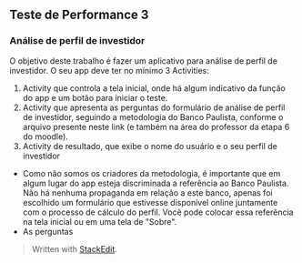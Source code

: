 
## Teste de Performance 3

### Análise de perfil de investidor

O objetivo deste trabalho é fazer um aplicativo para análise de perfil de investidor. O seu app deve ter no mínimo 3 Activities:

1. Activity que controla a tela inicial, onde há algum indicativo da função do app e um botão para iniciar o teste.
2. Activity que apresenta as perguntas do formulário de análise de perfil de investidor, seguindo a metodologia do Banco Paulista, conforme o arquivo presente neste link (e também na área do professor da etapa 6 do moodle).
3. Activity de resultado, que exibe o nome do usuário e o seu perfil de investidor

* Como não somos os criadores da metodologia, é importante que em algum lugar do app esteja discriminada a referência ao Banco Paulista. Não há nenhuma propaganda em relação a este banco, apenas foi escolhido um formulário que estivesse disponível online juntamente com o processo de cálculo do perfil. Você pode colocar essa referência na tela inicial ou em uma tela de "Sobre".
* As perguntas 





> Written with [StackEdit](https://stackedit.io/).
<!--stackedit_data:
eyJoaXN0b3J5IjpbMTM3MDMxNTkyM119
-->